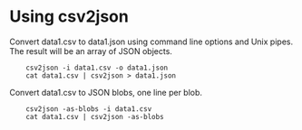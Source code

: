 
# Using csv2json

Convert data1.csv to data1.json using command line options and Unix pipes. The result will be an array
of JSON objects.

```shell
    csv2json -i data1.csv -o data1.json
    cat data1.csv | csv2json > data1.json
```

Convert data1.csv to JSON blobs, one line per blob.

```shell
    csv2json -as-blobs -i data1.csv
    cat data1.csv | csv2json -as-blobs
```

